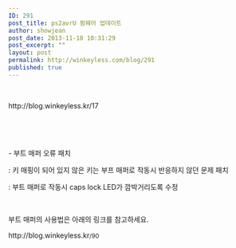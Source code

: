 ```yaml
---
ID: 291
post_title: ps2avrU 펌웨어 업데이트
author: showjean
post_date: 2013-11-18 10:31:29
post_excerpt: ""
layout: post
permalink: http://winkeyless.com/blog/291
published: true
---
```

<p><br /></p>http://blog.winkeyless.kr/17<p style="text-align: left;"><br /></p><p><br /></p><p>- 부트 매퍼 오류 패치&nbsp;</p><p>: 키 매핑이 되어 있지 않은 키는 부프 매퍼로 작동시 반응하지 않던 문제 패치</p><p>: 부트 매퍼로 작동시 caps lock LED가 깜박거리도록 수정</p><p><br /></p><p>부트 매퍼의 사용법은 아래의 링크를 참고하세요.</p><p>http://blog.winkeyless.kr<span style="font-size: 9pt; line-height: 1.5; background-color: transparent;">/90</span></p>